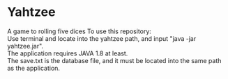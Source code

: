 # Yahtzee
A game to rolling five dices
To use this repository: <br />
Use terminal and locate into the yahtzee path, and input "java -jar yahtzee.jar". <br />
The application requires JAVA 1.8 at least.<br />
The save.txt is the database file, and it must be located into the same path as the application.<br />
